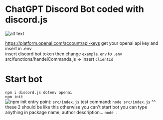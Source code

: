 # ChatGPT Discord Bot coded with discord.js

![alt text](https://cdn.discordapp.com/attachments/1051170910591266849/1074328209425969222/image.png)

https://platform.openai.com/account/api-keys get your openai api key and insert in .env <br />
insert discord bot token then change `example.env` to `.env` <br />
src/functions/handelCommands.js -> insert `clientId` <br />

# Start bot
`npm i discord.js dotenv openai` <br />
`npm init` <br/>
![npm init](https://cdn.discordapp.com/attachments/1076161681979351211/1076165910785708073/image.png)
entry point: `src/index.js`
test command: `node src/index.js`
^^ these 2 should be like this otherwise you can't start bot
you can type anything in package name, author description...
`node .`
